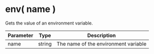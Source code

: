 # env( name )

Gets the value of an environment variable.

| Parameter | Type     | Description                          |
|-----------|----------|--------------------------------------|
| name      | string   | The name of the environment variable |

